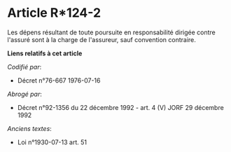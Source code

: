 # Article R*124-2

Les dépens résultant de toute poursuite en responsabilité dirigée contre l'assuré sont à la charge de l'assureur, sauf
convention contraire.

**Liens relatifs à cet article**

_Codifié par_:

  - Décret n°76-667 1976-07-16

_Abrogé par_:

  - Décret n°92-1356 du 22 décembre 1992 - art. 4 (V) JORF 29 décembre 1992

_Anciens textes_:

  - Loi n°1930-07-13 art. 51
